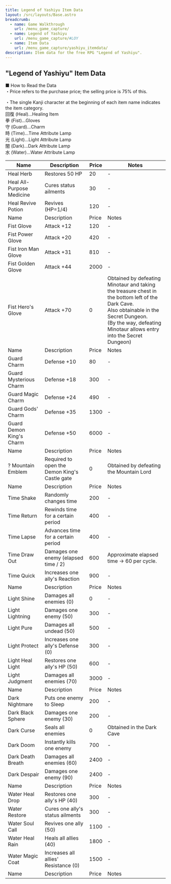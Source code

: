 ```yaml
---
title: Legend of Yashiyu Item Data
layout: /src/layouts/Base.astro
breadcrumb:
  - name: Game Walkthrough
    url: /menu_game_capture/
  - name: Legend of Yashiyu
    url: /menu_game_capture/#LOY
  - name: Item Data
    url: /menu_game_capture/yashiyu_itemdata/
description: Item data for the free RPG "Legend of Yashiyu".
---
```


## "Legend of Yashiyu" Item Data

■ How to Read the Data  
・Price refers to the purchase price; the selling price is 75% of this.  
  
・The single Kanji character at the beginning of each item name indicates the item category.  
回復 (Heal)...Healing Item  
拳 (Fist)...Gloves  
守 (Guard)...Charm  
時 (Time)...Time Attribute Lamp  
光 (Light)...Light Attribute Lamp  
闇 (Dark)...Dark Attribute Lamp  
水 (Water)...Water Attribute Lamp  
  
  

|Name|Description|Price|Notes|
|---|---|---|---|
|Heal Herb|Restores 50 HP|20|-|
|Heal All-Purpose Medicine|Cures status ailments|30|-|
|Heal Revive Potion|Revives (HP=1/4)|120|-|
|Name|Description|Price|Notes|
|Fist Glove|Attack +12|120|-|
|Fist Power Glove|Attack +20|420|-|
|Fist Iron Man Glove|Attack +31|810|-|
|Fist Golden Glove|Attack +44|2000|-|
|Fist Hero's Glove|Attack +70|0|Obtained by defeating Minotaur and taking the treasure chest in the bottom left of the Dark Cave.  <br>Also obtainable in the Secret Dungeon.  <br>(By the way, defeating Minotaur allows entry into the Secret Dungeon)|
|Name|Description|Price|Notes|
|Guard Charm|Defense +10|80|-|
|Guard Mysterious Charm|Defense +18|300|-|
|Guard Magic Charm|Defense +24|490|-|
|Guard Gods' Charm|Defense +35|1300|-|
|Guard Demon King's Charm|Defense +50|6000|-|
|Name|Description|Price|Notes|
|? Mountain Emblem|Required to open the Demon King's Castle gate|0|Obtained by defeating the Mountain Lord|
|Name|Description|Price|Notes|
|Time Shake|Randomly changes time|200|-|
|Time Return|Rewinds time for a certain period|400|-|
|Time Lapse|Advances time for a certain period|400|-|
|Time Draw Out|Damages one enemy (elapsed time / 2)|600|Approximate elapsed time → 60 per cycle.|
|Time Quick|Increases one ally's Reaction|900|-|
|Name|Description|Price|Notes|
|Light Shine|Damages all enemies (0)|0|-|
|Light Lightning|Damages one enemy (50)|300|-|
|Light Pure|Damages all undead (50)|500|-|
|Light Protect|Increases one ally's Defense (0)|300|-|
|Light Heal Light|Restores one ally's HP (50)|600|-|
|Light Judgment|Damages all enemies (70)|3000|-|
|Name|Description|Price|Notes|
|Dark Nightmare|Puts one enemy to Sleep|200|-|
|Dark Black Sphere|Damages one enemy (30)|200|-|
|Dark Curse|Seals all enemies|0|Obtained in the Dark Cave|
|Dark Doom|Instantly kills one enemy|700|-|
|Dark Death Breath|Damages all enemies (60)|2400|-|
|Dark Despair|Damages one enemy (90)|2400|-|
|Name|Description|Price|Notes|
|Water Heal Drop|Restores one ally's HP (40)|300|-|
|Water Restore|Cures one ally's status ailments|300|-|
|Water Soul Call|Revives one ally (50)|1100|-|
|Water Heal Rain|Heals all allies (40)|1800|-|
|Water Magic Coat|Increases all allies' Resistance (0)|1500|-|
|Name|Description|Price|Notes|